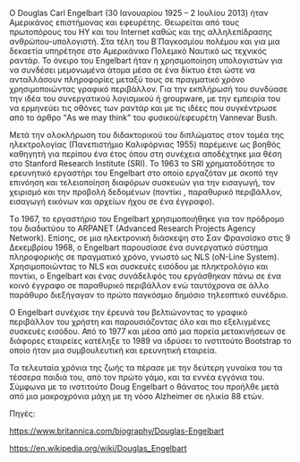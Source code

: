 Ο Douglas Carl Engelbart (30 Ιανουαρίου 1925 – 2 Ιουλίου 2013) ήταν Αμερικάνος επιστήμονας και εφευρέτης. Θεωρείται από τους πρωτοπόρους του ΗΥ και του Internet καθώς και της αλληλεπίδρασης ανθρώπου-υπολογιστή. Στα τέλη του Β΄Παγκοσμίου πολέμου και για μια δεκαετία υπηρέτησε στο Αμερικάνικο Πολεμικό Ναυτικό ως τεχνικός ραντάρ. Το όνειρο του Engelbart ήταν η χρησιμοποίηση υπολογιστών για να συνδέσει μεμονωμένα άτομα μέσα σε ένα δίκτυο έτσι ώστε να ανταλλάσουν πληροφορίες μεταξύ τους σε πραγματικό χρόνο χρησιμοποιώντας γραφικό περιβάλλον. Για την εκπλήρωσή του συνδύασε την ιδέα του συνεργατικού λογισμικού ή groupware, με την εμπειρία του να ερμηνεύει τις οθόνες των ραντάρ και με τις ιδέες που συγκέντρωσε από το άρθρο “As we may think” του φυσικού/εφευρέτη Vannevar Bush.

Μετά την ολοκλήρωση του διδακτορικού του διπλώματος στον τομέα της ηλεκτρολογίας (Πανεπιστήμιο Καλιφόρνιας 1955) παρέμεινε ως βοηθός καθηγητή για περίπου ένα έτος όπου στη συνέχεια αποδέχτηκε μια θέση στο Stanford Research Institute (SRI). Το 1963 το SRI χρηματοδότησε το ερευνητικό εργαστήρι του Engelbart στο οποίο εργαζόταν με σκοπό την επινόηση και τελειοποίηση διαφόρων συσκευών για την εισαγωγή, τον χειρισμό και την προβολή δεδομένων (ποντίκι , παραθυρικό περιβάλλον, εισαγωγή εικόνων και αρχείων ήχου σε ένα έγγραφο).

Tο 1967, το εργαστήριο του Engelbart χρησιμοποιήθηκε για τον πρόδρομο του διαδικτύου το ARPANET (Advanced Research Projects Agency Network). Επίσης, σε μια ηλεκτρονική διάσκεψη στο Σαν Φρανσίσκο στις 9 Δεκεμβρίου 1968, ο Engelbart παρουσίασε ένα συνεργατικό σύστημα πληροφορικής σε πραγματικό χρόνο, γνωστό ως NLS (oN-Line System). Χρησιμοποιώντας το NLS και συσκευές εισόδου με πληκτρολόγιο και ποντίκι, ο Engelbart και ένας συνάδελφός του εργάσθηκαν πάνω σε ένα κοινό έγγραφο σε παραθυρικό περιβάλλον ενώ ταυτόχρονα σε άλλο παράθυρο διεξήγαγαν το πρώτο παγκόσμιο δημόσιο τηλεοπτικό συνέδριο.  

Ο Engelbart συνέχισε την έρευνά του βελτιώνοντας το γραφικό περιβάλλον του χρήστη και παρουσιάζοντας όλο και πιο εξελιγμένες συσκευές εισόδου. Από το 1977 και μέσα από μια πορεία μετακινήσεων σε διάφορες εταιρείες κατέληξε το 1989 να ιδρύσει το ινστιτούτο Bootstrap το οποίο ήταν μια συμβουλευτική και ερευνητική εταιρεία.  

Τα τελευταία χρόνια της ζωής τα πέρασε με την δεύτερη γυναίκα του τα τέσσερα παιδιά του, από τον πρώτο γάμο, και τα εννέα εγγόνια του. Σύμφωνα με το ινστιτούτο Doug Engelbart ο θάνατος του προήλθε μετά από μια μακροχρόνια μάχη με τη νόσο Alzheimer σε ηλικία 88 ετών. 

Πηγές: 

https://www.britannica.com/biography/Douglas-Engelbart 

https://en.wikipedia.org/wiki/Douglas_Engelbart
